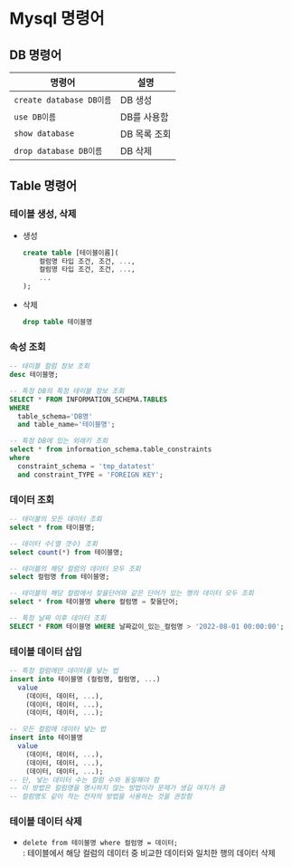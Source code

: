# Mysql 명령어
## DB 명령어
  | 명령어 | 설명 |
  | --- | --- |
  | <code>create database DB이름</code> | DB 생성 |
  | <code>use DB이름</code> | DB를 사용함 |
  | <code>show database</code> | DB 목록 조회 |
  | <code>drop database DB이름</code> | DB 삭제 |

## Table 명령어
### 테이블 생성, 삭제
* 생성
  ```sql
  create table [테이블이름](
      컬럼명 타입 조건, 조건, ...,
      컬럼명 타입 조건, 조건, ...,
      ...
  );
  ```
* 삭제
  ```sql
  drop table 테이블명
  ```

### 속성 조회
```sql
-- 테이블 컬럼 정보 조회
desc 테이블명;

-- 특정 DB의 특정 테이블 정보 조회
SELECT * FROM INFORMATION_SCHEMA.TABLES 
WHERE 
  table_schema='DB명' 
  and table_name='테이블명';

-- 특정 DB에 있는 외래키 조회
select * from information_schema.table_constraints 
where 
  constraint_schema = 'tmp_datatest' 
  and constraint_TYPE = 'FOREIGN KEY';
```

### 데이터 조회
```sql
-- 테이블의 모든 데이터 조회
select * from 테이블명;

-- 데이터 수(열 갯수) 조회
select count(*) from 테이블명;

-- 테이블의 해당 컬럼의 데이터 모두 조회
select 컬럼명 from 테이블명;

-- 테이블의 해당 컬럼에서 찾을단어와 같은 단어가 있는 행의 데이터 모두 조회
select * from 테이블명 where 컬럼명 = 찾을단어;

-- 특정 날짜 이후 데이터 조회
SELECT * FROM 테이블명 WHERE 날짜값이_있는_컬럼명 > '2022-08-01 00:00:00';
```

### 테이블 데이터 삽입
```sql
-- 특정 컬럼에만 데이터를 넣는 법
insert into 테이블명 (컬럼명, 컬럼명, ...)
  value 
    (데이터, 데이터, ...),
    (데이터, 데이터, ...),
    (데이터, 데이터, ...);

-- 모든 컬럼에 데이터 넣는 법
insert into 테이블명
  value 
    (데이터, 데이터, ...),
    (데이터, 데이터, ...),
    (데이터, 데이터, ...);
-- 단, 넣는 데이터 수는 컬럼 수와 동일해야 함
-- 이 방법은 컬럼명을 명시하지 않는 방법이라 문제가 생길 여지가 큼
-- 컬럼명도 같이 적는 전자의 방법을 사용하는 것을 권장함
```

### 테이블 데이터 삭제
* <code>delete from 테이블명 where 컬럼명 = 데이터;</code>
  <br>: 테이블에서 해당 컬럼의 데이터 중 비교한 데이터와 일치한 행의 데이터 삭제